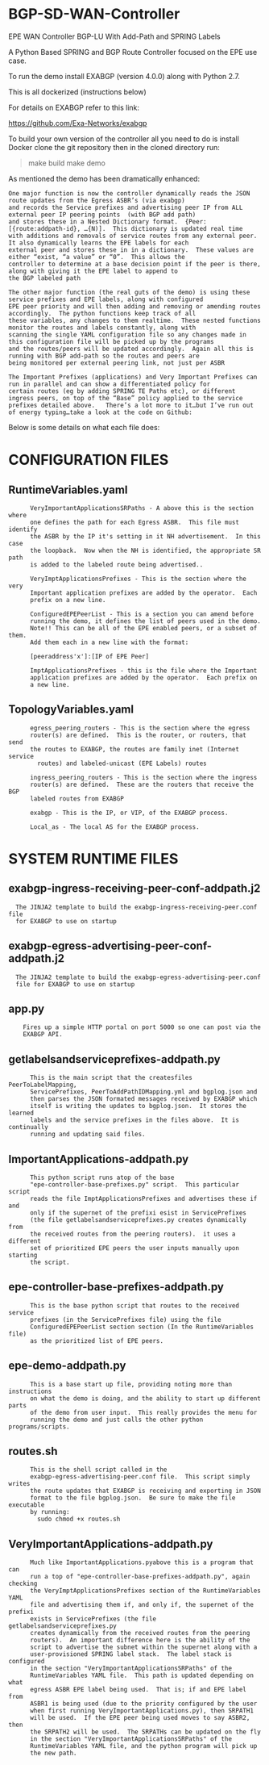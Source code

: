 # BGP-SD-WAN-Controller
EPE WAN Controller BGP-LU With Add-Path and SPRING Labels

A Python Based SPRING and BGP Route Controller focused on the EPE use case.

To run the demo install EXABGP (version 4.0.0) along with Python 2.7.

This is all dockerized (instructions below)

For details on  EXABGP refer to this link:

https://github.com/Exa-Networks/exabgp

To build your own version of the controller all you need to do is install Docker clone the git repository then in the 
cloned directory run:

>make build
>make demo

As mentioned the demo has been dramatically enhanced:

    One major function is now the controller dynamically reads the JSON route updates from the Egress ASBR’s (via exabgp) 
    and records the Service prefixes and advertising peer IP from ALL external peer IP peering points  (with BGP add path) 
    and stores these in a Nested Dictionary format.  {Peer:[{route:addpath-id}, …{N)].  This dictionary is updated real time 
    with additions and removals of service routes from any external peer. It also dynamically learns the EPE labels for each 
    external peer and stores these in in a dictionary.  These values are either “exist, “a value” or “0”.  This allows the 
    controller to determine at a base decision point if the peer is there, along with giving it the EPE label to append to 
    the BGP labeled path
    
    The other major function (the real guts of the demo) is using these service prefixes and EPE labels, along with configured 
    EPE peer priority and will then adding and removing or amending routes accordingly.  The python functions keep track of all 
    these variables, any changes to them realtime.  These nested functions monitor the routes and labels constantly, along with 
    scanning the single YAML configuration file so any changes made in this configuration file will be picked up by the programs 
    and the routes/peers will be updated accordingly.  Again all this is running with BGP add-path so the routes and peers are 
    being monitored per external peering link, not just per ASBR 
    
    The Important Prefixes (applications) and Very Important Prefixes can run in parallel and can show a differentiated policy for 
    certain routes (eg by adding SPRING TE Paths etc), or different ingress peers, on top of the “Base” policy applied to the service 
    prefixes detailed above.   There’s a lot more to it…but I’ve run out of energy typing…take a look at the code on Github:

Below is some details on what each file does:


CONFIGURATION FILES
===================

RuntimeVariables.yaml
---------------------
          VeryImportantApplicationsSRPaths - A above this is the section where
          one defines the path for each Egress ASBR.  This file must identify
          the ASBR by the IP it's setting in it NH advertisement.  In this case
          the loopback.  Now when the NH is identified, the appropriate SR path
          is added to the labeled route being advertised..

          VeryImptApplicationsPrefixes - This is the section where the very
          Important application prefixes are added by the operator.  Each
          prefix on a new line.

          ConfiguredEPEPeerList - This is a section you can amend before
          running the demo, it defines the list of peers used in the demo.  
          Note!! This can be all of the EPE enabled peers, or a subset of them.  
          Add them each in a new line with the format:

          [peeraddress'x']:[IP of EPE Peer]

          ImptApplicationsPrefixes - this is the file where the Important
          application prefixes are added by the operator.  Each prefix on
          a new line.



TopologyVariables.yaml
----------------------

          egress_peering_routers - This is the section where the egress
          router(s) are defined.  This is the router, or routers, that send
          the routes to EXABGP, the routes are family inet (Internet service
            routes) and labeled-unicast (EPE Labels) routes

          ingress_peering_routers - This is the section where the ingress
          router(s) are defined.  These are the routers that receive the BGP
          labeled routes from EXABGP

          exabgp - This is the IP, or VIP, of the EXABGP process.

          Local_as - The local AS for the EXABGP process.



SYSTEM RUNTIME FILES
====================


exabgp-ingress-receiving-peer-conf-addpath.j2
-------------------------------------

      The JINJA2 template to build the exabgp-ingress-receiving-peer.conf file
      for EXABGP to use on startup


exabgp-egress-advertising-peer-conf-addpath.j2
-------------------------------------

      The JINJA2 template to build the exabgp-egress-advertising-peer.conf
      file for EXABGP to use on startup

app.py
------
        Fires up a simple HTTP portal on port 5000 so one can post via the
        EXABGP API.


getlabelsandserviceprefixes-addpath.py
------------------------------
          This is the main script that the createsfiles PeerToLabelMapping,
          ServicePrefixes, PeerToAddPathIDMapping.yml and bgplog.json and 
          then parses the JSON formated messages received by EXABGP which 
          itself is writing the updates to bgplog.json.  It stores the learned 
          labels and the service prefixes in the files above.  It is continually 
          running and updating said files.

ImportantApplications-addpath.py
------------------------
          This python script runs atop of the base
          "epe-controller-base-prefixes.py" script.  This particular script
          reads the file ImptApplicationsPrefixes and advertises these if and
          only if the supernet of the prefixi esist in ServicePrefixes
          (the file getlabelsandserviceprefixes.py creates dynamically from
          the received routes from the peering routers).  it uses a different
          set of prioritized EPE peers the user inputs manually upon starting
          the script.



 epe-controller-base-prefixes-addpath.py
-------------------------------
          This is the base python script that routes to the received service
          prefixes (in the ServicePrefixes file) using the file
          ConfiguredEPEPeerList section section (In the RuntimeVariables file)
          as the prioritized list of EPE peers.

epe-demo-addpath.py
---------------
          This is a base start up file, providing noting more than instructions
          on what the demo is doing, and the ability to start up different parts
          of the demo from user input.  This really provides the menu for
          running the demo and just calls the other python programs/scripts.


routes.sh
---------
          This is the shell script called in the
          exabgp-egress-advertising-peer.conf file.  This script simply writes
          the route updates that EXABGP is receiving and exporting in JSON
          format to the file bgplog.json.  Be sure to make the file executable
          by running:
            sudo chmod +x routes.sh

VeryImportantApplications-addpath.py
----------------------------
          Much like ImportantApplications.pyabove this is a program that can
          run a top of "epe-controller-base-prefixes-addpath.py", again checking
          the VeryImptApplicationsPrefixes section of the RuntimeVariables YAML
          file and advertising them if, and only if, the supernet of the prefixi
          exists in ServicePrefixes (the file getlabelsandserviceprefixes.py
          creates dynamically from the received routes from the peering
          routers).  An important difference here is the ability of the
          script to advertise the subnet within the supernet along with a
          user-provisioned SPRING label stack.  The label stack is configured
          in the section "VeryImportantApplicationsSRPaths" of the
          RuntimeVariables YAML file.  This path is updated depending on what
          egress ASBR EPE label being used.  That is; if and EPE label from
          ASBR1 is being used (due to the priority configured by the user
          when first running VeryImportantApplications.py), then SRPATH1
          will be used.  If the EPE peer being used moves to say ASBR2, then
          the SRPATH2 will be used.  The SRPATHs can be updated on the fly
          in the section "VeryImportantApplicationsSRPaths" of the
          RuntimeVariables YAML file, and the python program will pick up
          the new path.


